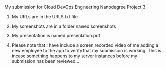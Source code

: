 My submission for Cloud DevOps Engineering Nanodegree Project 3

1. My URLs are in the URLS.txt file

2. My screenshots are in a folder named screenshots

3. My presentation is named presentation.pdf

4. Please note that I have include a screen recorded video of me adding a new employee to the app to
   verify that my submission is working. This is incase something happens to my server instances
   before my submission has been reviewed...